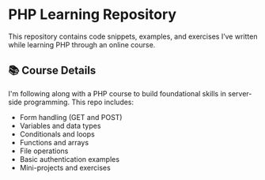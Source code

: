 # PHP Learning Repository

This repository contains code snippets, examples, and exercises I’ve written while learning PHP through an online course.

## 📚 Course Details

I'm following along with a PHP course to build foundational skills in server-side programming. This repo includes:
- Form handling (GET and POST)
- Variables and data types
- Conditionals and loops
- Functions and arrays
- File operations
- Basic authentication examples
- Mini-projects and exercises
